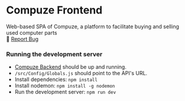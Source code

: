 # Compuze Frontend
Web-based SPA of Compuze, a platform to facilitate buying and selling used computer parts\
:bug: <a href="https://github.com/kiwaph/compuze-frontend/issues">Report Bug</a>

### Running the development server

* <a href="https://github.com/kiwaph/compuze-backend">Compuze Backend</a> should be up and running.
* `/src/Config/Globals.js` should point to the API's URL. 
* Install dependencies: `npm install`
* Install nodemon: `npm install -g nodemon`
* Run the development server: `npm run dev`
